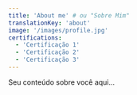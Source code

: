 ```yaml
---
title: 'About me' # ou "Sobre Mim"
translationKey: 'about'
image: '/images/profile.jpg'
certifications:
  - 'Certificação 1'
  - 'Certificação 2'
  - 'Certificação 3'
---
```


Seu conteúdo sobre você aqui...
